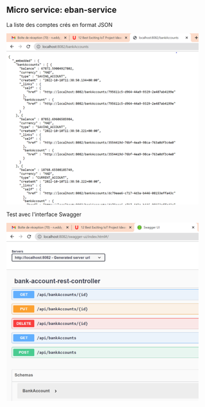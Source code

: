 <h2>Micro service: eban-service</h2>



<P>

La liste des comptes crés en format JSON

<img src="screens/Capture1.png">

</P>

<P>

Test avec l'interface Swagger

<img src="screens/Capture2.png">

</P>
